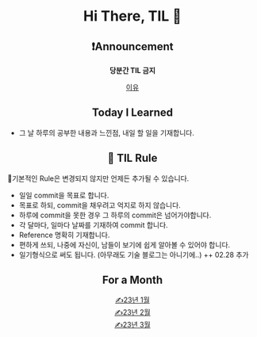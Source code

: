  <div align="center">

#  Hi There, TIL 👋

## ❗Announcement 

**당분간 TIL 금지**

<a href = "https://github.com/yeb0/TIL/blob/main/23.03/03.25.md">이유</a>

## Today I Learned

</div>

* 그 날 하루의 공부한 내용과 느낀점, 내일 할 일을 기재합니다.
 <div align="center">

## 📃 TIL Rule

</div>

📌기본적인 Rule은 변경되지 않지만 언제든 추가될 수 있습니다.
* 일일 commit을 목표로 합니다.
* 목표로 하되, commit을 채우려고 억지로 하지 않습니다.
* 하루에 commit을 못한 경우 그 하루의 commit은 넘어가야합니다.
* 각 달마다, 일마다 날짜를 기재하여 commit 합니다.
* Reference 명확히 기재합니다.
* 편하게 쓰되, 나중에 자신이, 남들이 보기에 쉽게 알아볼 수 있어야 합니다.
* 일기형식으로 써도 됩니다. (아무래도 기술 블로그는 아니기에..) ++ 02.28 추가


 <div align="center">

## For a Month

<a href="https://github.com/yeb0/TIL/tree/main/23.01">✍️23년 1월</a><br>
<a href="https://github.com/yeb0/TIL/tree/main/23.02">✍️23년 2월</a><br>
<a href="https://github.com/yeb0/TIL/tree/main/23.03">✍️23년 3월</a><br>

</div>

